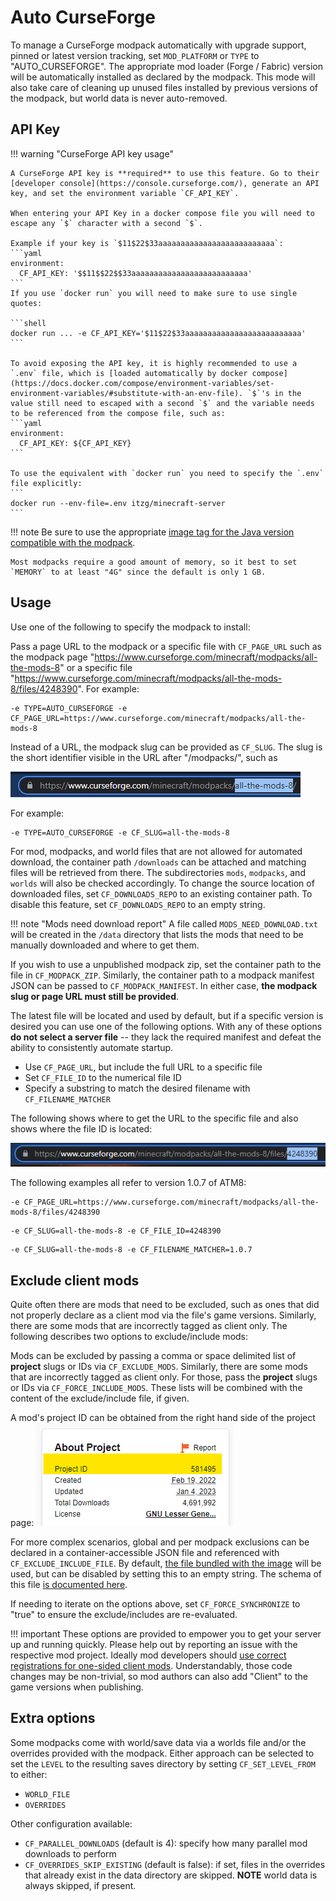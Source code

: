 # Auto CurseForge

To manage a CurseForge modpack automatically with upgrade support, pinned or latest version tracking, set `MOD_PLATFORM` or `TYPE` to "AUTO_CURSEFORGE". The appropriate mod loader (Forge / Fabric) version will be automatically installed as declared by the modpack. This mode will also take care of cleaning up unused files installed by previous versions of the modpack, but world data is never auto-removed.

## API Key

!!! warning "CurseForge API key usage"

    A CurseForge API key is **required** to use this feature. Go to their [developer console](https://console.curseforge.com/), generate an API key, and set the environment variable `CF_API_KEY`.
    
    When entering your API Key in a docker compose file you will need to escape any `$` character with a second `$`.
    
    Example if your key is `$11$22$33aaaaaaaaaaaaaaaaaaaaaaaaaa`:
    ```yaml
    environment:
      CF_API_KEY: '$$11$$22$$33aaaaaaaaaaaaaaaaaaaaaaaaaa'
    ```
    If you use `docker run` you will need to make sure to use single quotes:
    
    ```shell
    docker run ... -e CF_API_KEY='$11$22$33aaaaaaaaaaaaaaaaaaaaaaaaaa'
    ```
    
    To avoid exposing the API key, it is highly recommended to use a `.env` file, which is [loaded automatically by docker compose](https://docs.docker.com/compose/environment-variables/set-environment-variables/#substitute-with-an-env-file). `$`'s in the value still need to escaped with a second `$` and the variable needs to be referenced from the compose file, such as:
    ```yaml
    environment:
      CF_API_KEY: ${CF_API_KEY}
    ```
    
    To use the equivalent with `docker run` you need to specify the `.env` file explicitly:
    ```
    docker run --env-file=.env itzg/minecraft-server
    ```

!!! note
    Be sure to use the appropriate [image tag for the Java version compatible with the modpack](../../versions/java.md).
    
    Most modpacks require a good amount of memory, so it best to set `MEMORY` to at least "4G" since the default is only 1 GB.

## Usage

Use one of the following to specify the modpack to install:

Pass a page URL to the modpack or a specific file with `CF_PAGE_URL` such as the modpack page "https://www.curseforge.com/minecraft/modpacks/all-the-mods-8" or a specific file "https://www.curseforge.com/minecraft/modpacks/all-the-mods-8/files/4248390". For example:

```
-e TYPE=AUTO_CURSEFORGE -e CF_PAGE_URL=https://www.curseforge.com/minecraft/modpacks/all-the-mods-8
```

Instead of a URL, the modpack slug can be provided as `CF_SLUG`. The slug is the short identifier visible in the URL after "/modpacks/", such as

![cf-slug](../../img/cf-slug.png)

For example:
```
-e TYPE=AUTO_CURSEFORGE -e CF_SLUG=all-the-mods-8
```

For mod, modpacks, and world files that are not allowed for automated download, the container path `/downloads` can be attached and matching files will be retrieved from there. The subdirectories `mods`, `modpacks`, and `worlds` will also be checked accordingly. To change the source location of downloaded files, set `CF_DOWNLOADS_REPO` to an existing container path. To disable this feature, set `CF_DOWNLOADS_REPO` to an empty string.

!!! note "Mods need download report"
    A file called `MODS_NEED_DOWNLOAD.txt` will be created in the `/data` directory that lists the mods that need to be manually downloaded and where to get them.

If you wish to use a unpublished modpack zip, set the container path to the file in `CF_MODPACK_ZIP`. Similarly, the container path to a modpack manifest JSON can be passed to `CF_MODPACK_MANIFEST`.  In either case, **the modpack slug or page URL must still be provided**.

The latest file will be located and used by default, but if a specific version is desired you can use one of the following options. With any of these options **do not select a server file** -- they lack the required manifest and defeat the ability to consistently automate startup.

- Use `CF_PAGE_URL`, but include the full URL to a specific file
- Set `CF_FILE_ID` to the numerical file ID
- Specify a substring to match the desired filename with `CF_FILENAME_MATCHER`

The following shows where to get the URL to the specific file and also shows where the file ID is located:

![cf-file-id](../../img/cf-file-id.png)

The following examples all refer to version 1.0.7 of ATM8:

```
-e CF_PAGE_URL=https://www.curseforge.com/minecraft/modpacks/all-the-mods-8/files/4248390
```

```
-e CF_SLUG=all-the-mods-8 -e CF_FILE_ID=4248390
```

```
-e CF_SLUG=all-the-mods-8 -e CF_FILENAME_MATCHER=1.0.7
```

## Exclude client mods

Quite often there are mods that need to be excluded, such as ones that did not properly declare as a client mod via the file's game versions. Similarly, there are some mods that are incorrectly tagged as client only. The following describes two options to exclude/include mods:

Mods can be excluded by passing a comma or space delimited list of **project** slugs or IDs via `CF_EXCLUDE_MODS`. Similarly, there are some mods that are incorrectly tagged as client only. For those, pass the **project** slugs or IDs via `CF_FORCE_INCLUDE_MODS`. These lists will be combined with the content of the exclude/include file, if given.

A mod's project ID can be obtained from the right hand side of the project page:
![cf-project-id](../../img/cf-project-id.png)

For more complex scenarios, global and per modpack exclusions can be declared in a container-accessible JSON file and referenced with `CF_EXCLUDE_INCLUDE_FILE`. By default, [the file bundled with the image](https://raw.githubusercontent.com/itzg/docker-minecraft-server/master/files/cf-exclude-include.json) will be used, but can be disabled by setting this to an empty string. The schema of this file [is documented here](https://github.com/itzg/mc-image-helper#excludeinclude-file-schema).

If needing to iterate on the options above, set `CF_FORCE_SYNCHRONIZE` to "true" to ensure the exclude/includes are re-evaluated.

!!! important
    These options are provided to empower you to get your server up and running quickly. Please help out by reporting an issue with the respective mod project. Ideally mod developers should [use correct registrations for one-sided client mods](https://docs.minecraftforge.net/en/latest/concepts/sides/#writing-one-sided-mods). Understandably, those code changes may be non-trivial, so mod authors can also add "Client" to the game versions when publishing.

## Extra options

Some modpacks come with world/save data via a worlds file and/or the overrides provided with the modpack. Either approach can be selected to set the `LEVEL` to the resulting saves directory by setting `CF_SET_LEVEL_FROM` to either:
- `WORLD_FILE`
- `OVERRIDES`

Other configuration available:
- `CF_PARALLEL_DOWNLOADS` (default is 4): specify how many parallel mod downloads to perform
- `CF_OVERRIDES_SKIP_EXISTING` (default is false): if set, files in the overrides that already exist in the data directory are skipped. **NOTE** world data is always skipped, if present.
